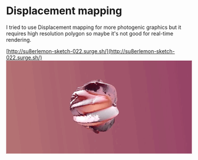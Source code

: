 # Displacement mapping

I tried to use Displacement mapping for more photogenic graphics but it requires high resolution polygon so maybe it's not good for real-time rendering.  

[http://su8erlemon-sketch-022.surge.sh/](http://su8erlemon-sketch-022.surge.sh/)
![alt tag](https://github.com/su8erlemon/sketch/blob/master/022/img.gif)